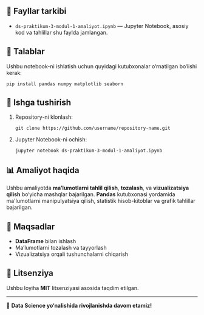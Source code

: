 <h2>📂 Fayllar tarkibi</h2>
<ul>
    <li><code>ds-praktikum-3-modul-1-amaliyot.ipynb</code> — Jupyter Notebook, asosiy kod va tahlillar shu faylda jamlangan.</li>
</ul>

<h2>📌 Talablar</h2>
<p>Ushbu notebook-ni ishlatish uchun quyidagi kutubxonalar o‘rnatilgan bo‘lishi kerak:</p>
<pre><code>pip install pandas numpy matplotlib seaborn</code></pre>

<h2>🚀 Ishga tushirish</h2>
<ol>
    <li>Repository-ni klonlash:
        <pre><code>git clone https://github.com/username/repository-name.git</code></pre>
    </li>
    <li>Jupyter Notebook-ni ochish:
        <pre><code>jupyter notebook ds-praktikum-3-modul-1-amaliyot.ipynb</code></pre>
    </li>
</ol>

<h2>📊 Amaliyot haqida</h2>
<p>Ushbu amaliyotda <strong>ma’lumotlarni tahlil qilish</strong>, <strong>tozalash</strong>, va <strong>vizualizatsiya qilish</strong> bo‘yicha mashqlar bajarilgan. <strong>Pandas</strong> kutubxonasi yordamida ma'lumotlarni manipulyatsiya qilish, statistik hisob-kitoblar va grafik tahlillar bajarilgan.</p>

<h2>🎯 Maqsadlar</h2>
<ul>
    <li><strong>DataFrame</strong> bilan ishlash</li>
    <li>Ma’lumotlarni tozalash va tayyorlash</li>
    <li>Vizualizatsiya orqali tushunchalarni chiqarish</li>
</ul>

<h2>📜 Litsenziya</h2>
<p>Ushbu loyiha <strong>MIT</strong> litsenziyasi asosida taqdim etilgan.</p>

<hr>
<p>🚀 <strong>Data Science yo‘nalishida rivojlanishda davom etamiz!</strong></p>
